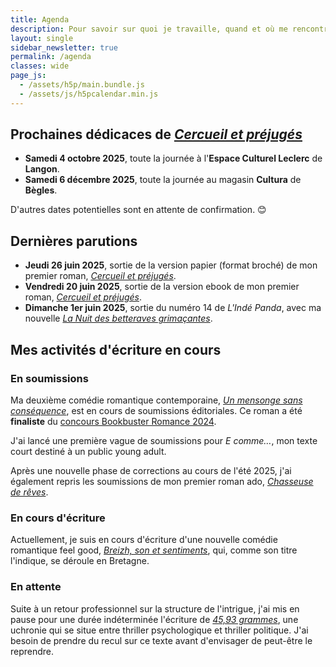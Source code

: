 ```yaml
---
title: Agenda
description: Pour savoir sur quoi je travaille, quand et où me rencontrer (événements, dédicaces...) Voici mon agenda !
layout: single
sidebar_newsletter: true
permalink: /agenda
classes: wide
page_js:
  - /assets/h5p/main.bundle.js
  - /assets/js/h5pcalendar.min.js
---
```


## Prochaines dédicaces de [*Cercueil et préjugés*](/publications/cercueil-et-prejuges)

- **Samedi 4 octobre 2025**, toute la journée à l'**Espace Culturel Leclerc** de **Langon**.
- **Samedi 6 décembre 2025**, toute la journée au magasin **Cultura** de **Bègles**.

D'autres dates potentielles sont en attente de confirmation. 😊

## Dernières parutions

- **Jeudi 26 juin 2025**, sortie de la version papier (format broché) de mon premier roman, [*Cercueil et préjugés*](/publications/cercueil-et-prejuges).
- **Vendredi 20 juin 2025**, sortie de la version ebook de mon premier roman, [*Cercueil et préjugés*](/publications/cercueil-et-prejuges).
- **Dimanche 1er juin 2025**, sortie du numéro 14 de *L'Indé Panda*, avec ma nouvelle [*La Nuit des betteraves grimaçantes*](/publications/la-nuit-des-betteraves-grimacantes).

<div id="h5p-publications"></div>

## Mes activités d'écriture en cours

### En soumissions

Ma deuxième comédie romantique contemporaine, [*Un mensonge sans conséquence*](/publications/projets-en-cours/#un-mensonge-sans-conséquence), est en cours de soumissions éditoriales.
Ce roman a été **finaliste** du <a href="https://www.instagram.com/p/C8O5XMRqK0P/?img_index=5" target="_blank">concours Bookbuster Romance 2024</a>.

J'ai lancé une première vague de soumissions pour *E comme&hellip;*, mon texte court destiné à un public young adult.

Après une nouvelle phase de corrections au cours de l'été 2025, j'ai également repris les soumissions de mon premier roman ado, [*Chasseuse de rêves*](/publications/projets-en-cours/#chasseuse-de-r%C3%AAves-titre-provisoire).

### En cours d'écriture

Actuellement, je suis en cours d'écriture d'une nouvelle comédie romantique feel good, [*Breizh, son et sentiments*](/publications/projets-en-cours/#breizh-son-et-sentiments), qui, comme son titre l'indique, se déroule en Bretagne.

### En attente

Suite à un retour professionnel sur la structure de l'intrigue, j'ai mis en pause pour une durée indéterminée l'écriture de [*45,93&nbsp;grammes*](/publications/projets-en-cours/#4593grammes), une uchronie qui se situe entre thriller psychologique et thriller politique. J'ai besoin de prendre du recul sur ce texte avant d'envisager de peut-être le reprendre.
